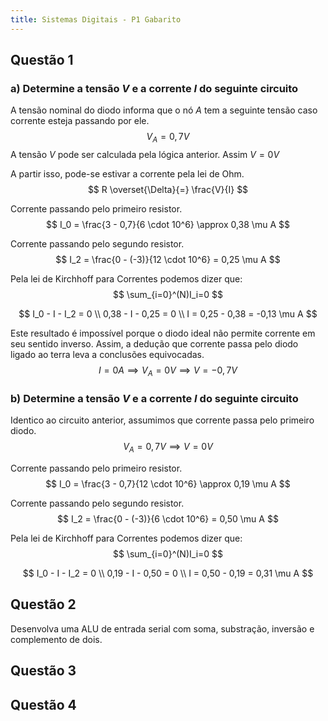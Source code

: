 ```yaml
---
title: Sistemas Digitais - P1 Gabarito
---
```


<script
  src="https://cdn.mathjax.org/mathjax/latest/MathJax.js?config=TeX-AMS-MML_HTMLorMML"
  type="text/javascript">
</script>

## Questão 1
### a) Determine a tensão $V$ e a corrente $I$ do seguinte circuito

A tensão nominal do diodo informa que o nó $A$ tem a seguinte tensão caso corrente esteja passando por ele.
$$
V_A = 0,7 V
$$
A tensão $V$ pode ser calculada pela lógica anterior. Assim $V = 0 V$

A partir isso, pode-se estivar a corrente pela lei de Ohm.
$$
R \overset{\Delta}{=} \frac{V}{I} 
$$

Corrente passando pelo primeiro resistor.
$$
I_0 = \frac{3 - 0,7}{6 \cdot 10^6} \approx 0,38 \mu A
$$

Corrente passando pelo segundo resistor.
$$
I_2 = \frac{0 - (-3)}{12 \cdot 10^6} = 0,25 \mu A
$$

Pela lei de Kirchhoff para Correntes podemos dizer que:
$$
\sum_{i=0}^(N)I_i=0
$$

$$
I_0 - I - I_2 = 0 \\
0,38 - I - 0,25 = 0 \\
I = 0,25 - 0,38 = -0,13 \mu A
$$

Este resultado é impossível porque o diodo ideal não permite corrente em seu sentido inverso. Assim, a dedução que corrente passa pelo diodo ligado ao terra leva a conclusões equivocadas. 
$$
I = 0 A \implies V_A = 0 V \implies V = -0,7V
$$

### b) Determine a tensão $V$ e a corrente $I$ do seguinte circuito
Identico ao circuito anterior, assumimos que corrente passa pelo primeiro diodo.
$$
V_A = 0,7 V \implies V = 0V
$$

Corrente passando pelo primeiro resistor.
$$
I_0 = \frac{3 - 0,7}{12 \cdot 10^6} \approx 0,19 \mu A
$$

Corrente passando pelo segundo resistor.
$$
I_2 = \frac{0 - (-3)}{6 \cdot 10^6} = 0,50 \mu A
$$

Pela lei de Kirchhoff para Correntes podemos dizer que:
$$
\sum_{i=0}^(N)I_i=0
$$

$$
I_0 - I - I_2 = 0 \\
0,19 - I - 0,50 = 0 \\
I = 0,50 - 0,19 = 0,31 \mu A
$$

## Questão 2
Desenvolva uma ALU de entrada serial com soma, substração, inversão e complemento de dois.

## Questão 3

## Questão 4

